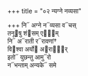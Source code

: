 +++
title = "०२ न्यग्ने नव्यसा"

+++
नि᳓ अग्ने न᳓व्यसा व᳓चस्  
तनू᳓षु शं᳓सम् एषा᳐म्  
नि᳓ अ᳓राती र᳓रावणां†  
वि᳓श्वा अर्यो᳓ अ᳓राती᳐र्  
इतो᳓ युछन्तु आमु᳓रो  
न᳓भन्ताम् अन्यके᳓ समे